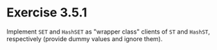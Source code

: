 # Exercise 3.5.1

Implement `SET` and `HashSET` as "wrapper class" clients of `ST` and `HashST`,
respectively (provide dummy values and ignore them).